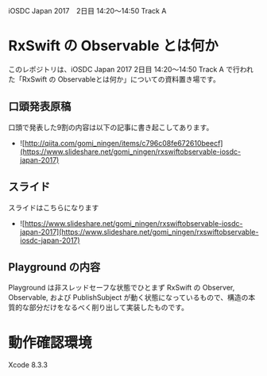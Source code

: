 iOSDC Japan 2017　2日目 14:20〜14:50 Track A

# RxSwift の Observable とは何か

このレポジトリは、iOSDC Japan 2017 2日目 14:20〜14:50 Track A で行われた「RxSwift の Observableとは何か」についての資料置き場です。

## 口頭発表原稿

口頭で発表した9割の内容は以下の記事に書き起こしてあります。

* ![http://qiita.com/gomi_ningen/items/c796c08fe672610beecf](https://www.slideshare.net/gomi_ningen/rxswiftobservable-iosdc-japan-2017)

## スライド

スライドはこちらになります

* ![https://www.slideshare.net/gomi_ningen/rxswiftobservable-iosdc-japan-2017](https://www.slideshare.net/gomi_ningen/rxswiftobservable-iosdc-japan-2017)

## Playground の内容

Playground は非スレッドセーフな状態でひとまず RxSwift の Observer, Observable, および PublishSubject が動く状態になっているもので、構造の本質的な部分だけをなるべく削り出して実装したものです。

# 動作確認環境

Xcode 8.3.3


